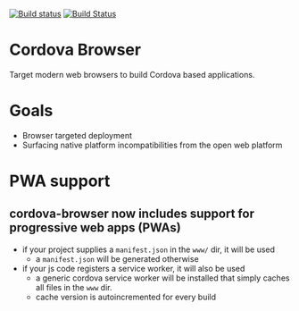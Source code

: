 <!--
#
# Licensed to the Apache Software Foundation (ASF) under one
# or more contributor license agreements.  See the NOTICE file
# distributed with this work for additional information
# regarding copyright ownership.  The ASF licenses this file
# to you under the Apache License, Version 2.0 (the
# "License"); you may not use this file except in compliance
# with the License.  You may obtain a copy of the License at
#
# http://www.apache.org/licenses/LICENSE-2.0
#
# Unless required by applicable law or agreed to in writing,
# software distributed under the License is distributed on an
# "AS IS" BASIS, WITHOUT WARRANTIES OR CONDITIONS OF ANY
#  KIND, either express or implied.  See the License for the
# specific language governing permissions and limitations
# under the License.
#
-->

[![Build status](https://travis-ci.org/apache/cordova-browser.svg?branch=master )](https://travis-ci.org/apache/cordova-browser.svg?branch=master )
[![Build Status](https://ci.appveyor.com/api/projects/status/4oan2jjn7nlgfay3/branch/master?svg=true)](https://ci.appveyor.com/api/projects/status/4oan2jjn7nlgfay3/branch/master?svg=true)

# Cordova Browser

Target modern web browsers to build Cordova based applications.

# Goals

- Browser targeted deployment
- Surfacing native platform incompatibilities from the open web platform

# PWA support

## cordova-browser now includes support for progressive web apps (PWAs)

- if your project supplies a `manifest.json` in the `www/` dir, it will be used
    - a `manifest.json` will be generated otherwise
- if your js code registers a service worker, it will also be used
    - a generic cordova service worker will be installed that simply caches all files in the `www` dir.
    - cache version is autoincremented for every build


